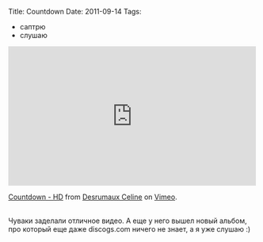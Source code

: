 Title: Countdown
Date: 2011-09-14
Tags: 
  - саптрю
  - слушаю

<div class="text"><iframe src="http://player.vimeo.com/video/28760604?portrait=0" width="500" height="281" frameborder="0" webkitallowfullscreen="webkitallowfullscreen" allowfullscreen="allowfullscreen"></iframe><p><a href="http://vimeo.com/28760604">Countdown - HD</a> from <a href="http://vimeo.com/groovysushi">Desrumaux Celine</a> on <a href="http://vimeo.com">Vimeo</a>.</p><br />
Чуваки заделали отличное видео. А еще у него вышел новый альбом, про который еще даже discogs.com ничего не знает, а я уже слушаю :)</div>
